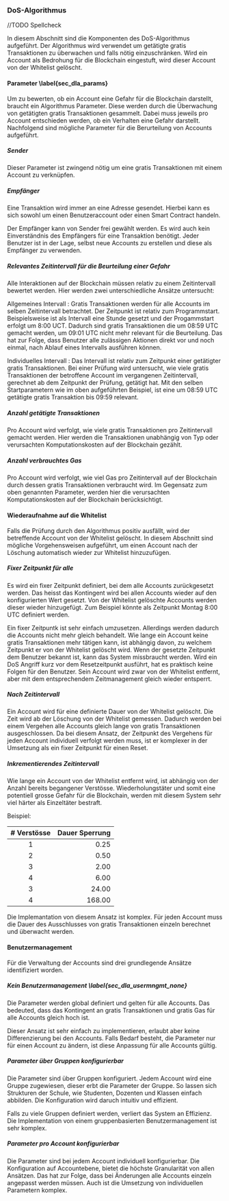 ### DoS-Algorithmus

//TODO Spellcheck 

In diesem Abschnitt sind die Komponenten des DoS-Algorithmus aufgeführt. Der Algorithmus wird verwendet um getätigte gratis Transaktionen zu überwachen und falls nötig einzuschränken. Wird ein Account als Bedrohung für die Blockchain eingestuft, wird dieser Account von der Whitelist gelöscht. 

#### Parameter \label{sec_dla_params}

Um zu bewerten, ob ein Account eine Gefahr für die Blockchain darstellt, braucht ein Algorithmus Parameter. Diese werden durch die Überwachung von getätigten gratis Transaktionen gesammelt. Dabei muss jeweils pro Account entschieden werden, ob ein Verhalten eine Gefahr darstellt. Nachfolgend sind mögliche Parameter für die Berurteilung von Accounts aufgeführt. 

##### Sender 

Dieser Parameter ist zwingend nötig um eine gratis Transaktionen mit einem Account zu verknüpfen. 

##### Empfänger

Eine Transaktion wird immer an eine Adresse gesendet. Hierbei kann es sich sowohl um einen Benutzeraccount oder einen Smart Contract handeln. 

Der Empfänger kann von Sender frei gewählt werden. Es wird auch kein Einverständnis des Empfängers für eine Transaktion benötigt. Jeder Benutzer ist in der Lage, selbst neue Accounts zu erstellen und diese als Empfänger zu verwenden. 

##### Relevantes Zeitintervall für die Beurteilung einer Gefahr

Alle Interaktionen auf der Blockchain müssen relativ zu einem Zeitintervall bewertet werden. 
Hier werden zwei unterschiedliche Ansätze untersucht: 

Allgemeines Intervall
:      Gratis Transaktionen werden für alle Accounts im selben Zeitintervall betrachtet. Der Zeitpunkt ist relativ zum Programmstart. Beispielsweise ist als Intervall eine Stunde gesetzt und der Progammstart erfolgt um 8:00 UCT. Dadurch sind gratis Transaktionen die um 08:59 UTC gemacht werden, um 09:01 UTC nicht mehr relevant für die Beurteilung. Das hat zur Folge, dass Benutzer alle zulässigen Aktionen direkt vor und noch einmal, nach Ablauf eines Intervalls ausführen können. 

Individuelles Intervall
:      Das Intervall ist relativ zum Zeitpunkt einer getätigter gratis Transaktionen. Bei einer Prüfung wird untersucht, wie viele gratis Transaktionen der betroffene Account im vergangenen Zeitintervall, gerechnet ab dem Zeitpunkt der Prüfung, getätigt hat. Mit den selben Startparametern wie im oben aufgeführten Beispiel, ist eine um 08:59 UTC getätigte gratis Transaktion bis 09:59 relevant. 

##### Anzahl getätigte Transaktionen

Pro Account wird verfolgt, wie viele gratis Transaktionen pro Zeitintervall gemacht werden. Hier werden die Transaktionen unabhängig von Typ oder verursachten Komputationskosten auf der Blockchain gezählt. 

##### Anzahl verbrauchtes Gas

Pro Account wird verfolgt, wie viel Gas pro Zeitintervall auf der Blockchain durch dessen gratis Transaktionen verbraucht wird. Im Gegensatz zum oben genannten Parameter, werden hier die verursachten Komputationskosten auf der Blockchain berücksichtigt. 
 









#### Wiederaufnahme auf die Whitelist

Falls die Prüfung durch den Algorithmus positiv ausfällt, wird der betreffende Account von der Whitelist gelöscht. In diesem Abschnitt sind mögliche Vorgehensweisen aufgeführt, um einen Account nach der Löschung automatisch wieder zur Whitelist hinzuzufügen.

##### Fixer Zeitpunkt für alle

Es wird ein fixer Zeitpunkt definiert, bei dem alle Accounts zurückgesetzt werden. Das heisst das Kontingent wird bei allen Accounts wieder auf den konfigurierten Wert gesetzt. Von der Whitelist gelöschte Accounts werden dieser wieder hinzugefügt. Zum Beispiel könnte als Zeitpunkt Montag 8:00 UTC definiert werden.

Ein fixer Zeitpuntk ist sehr einfach umzusetzen. Allerdings werden dadurch die Accounts nicht mehr gleich behandelt. Wie lange ein Account keine gratis Transaktionen mehr tätigen kann, ist abhängig davon, zu welchem Zeitpunkt er von der Whitelist gelöscht wird. Wenn der gesetzte Zeitpunkt dem Benutzer bekannt ist, kann das System missbraucht werden. Wird ein DoS Angriff kurz vor dem Resetzeitpunkt ausführt, hat es praktisch keine Folgen für den Benutzer. Sein Account wird zwar von der Whitelist entfernt, aber mit dem entsprechendem Zeitmanagement gleich wieder entsperrt. 

##### Nach Zeitintervall

Ein Account wird für eine definierte Dauer von der Whitelist gelöscht. Die Zeit wird ab der Löschung von der Whitelist gemessen. Dadurch werden bei einem Vergehen alle Accounts gleich lange von gratis Transaktionen ausgeschlossen. Da bei diesem Ansatz, der Zeitpunkt des Vergehens für jeden Account individuell verfolgt werden muss, ist er komplexer in der Umsetzung als ein fixer Zeitpunkt für einen Reset.  

##### Inkrementierendes Zeitintervall

Wie lange ein Account von der Whitelist entfernt wird, ist abhängig von der Anzahl bereits begangener Verstösse. Wiederholungstäter und somit eine potentiell grosse Gefahr für die Blockchain, werden mit diesem System sehr viel härter als Einzeltäter bestraft.  

Beispiel:

| # Verstösse | Dauer Sperrung  |
|:-----------:|-------------------:|
| 1 | 0.25  |
| 2 | 0.50|
| 3 | 2.00 |
| 4 | 6.00|
| 3 | 24.00|
| 4 | 168.00 |

Die Implemantation von diesem Ansatz ist komplex. Für jeden Account muss die Dauer des Ausschlusses von gratis Transaktionen einzeln berechnet und überwacht werden. 







#### Benutzermanagement

Für die Verwaltung der Accounts sind drei grundlegende Ansätze identifiziert worden. 

##### Kein Benutzermanagement \label{sec_dla_usermngmt_none}

Die Parameter werden global definiert und gelten für alle Accounts. Das bedeuted, dass das Kontingent an gratis Transaktionen und gratis Gas für alle Accounts gleich hoch ist.

Dieser Ansatz ist sehr einfach zu implementieren, erlaubt aber keine Differenzierung bei den Accounts. Falls Bedarf besteht, die Parameter nur für einen Account zu ändern, ist diese Anpassung für alle Accounts gültig.

##### Parameter über Gruppen konfigurierbar

Die Parameter sind über Gruppen konfiguriert. Jedem Account wird eine Gruppe zugewiesen, dieser erbt die Parameter der Gruppe. So lassen sich Strukturen der Schule, wie Studenten, Dozenten und Klassen einfach abbilden. Die Konfiguration wird daruch intuitiv und effizient. 

Falls zu viele Gruppen definiert werden, verliert das System an Effizienz. Die Implementation von einem gruppenbasierten Benutzermanagement ist sehr komplex. 

##### Parameter pro Account konfigurierbar

Die Parameter sind bei jedem Account individuell konfigurierbar. Die Konfiguration auf Accountebene, bietet die höchste Granularität von allen Ansätzen. Das hat zur Folge, dass bei Änderungen alle Accounts einzeln angepasst werden müssen. Auch ist die Umsetzung von individuellen Parametern komplex. 



